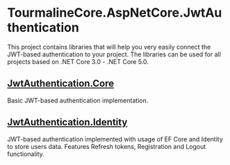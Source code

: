 # TourmalineCore.AspNetCore.JwtAuthentication

This project contains libraries that will help you very easily connect the JWT-based authentication to your project.
The libraries can be used for all projects based on .NET Core 3.0 - .NET Core 5.0.

## [JwtAuthentication.Core](https://github.com/TourmalineCore/TourmalineCore.AspNetCore.JwtAuthentication/tree/master/JwtAuthentication.Identity)
Basic JWT-based authentication implementation.

## [JwtAuthentication.Identity](https://github.com/TourmalineCore/TourmalineCore.AspNetCore.JwtAuthentication/tree/master/JwtAuthentication.Identity)
JWT-based authentication implemented with usage of EF Core and Identity to store users data. Features Refresh tokens, Registration and Logout functionality.